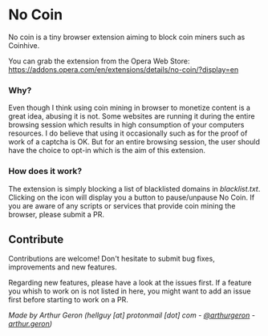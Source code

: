 # No Coin
No coin is a tiny browser extension aiming to block coin miners such as Coinhive.


You can grab the extension from the Opera Web Store: https://addons.opera.com/en/extensions/details/no-coin/?display=en

### Why?
Even though I think using coin mining in browser to monetize content is a great idea, abusing it is not. Some websites are running it during the entire browsing session which results in high consumption of your computers resources. I do believe that using it occasionally such as for the proof of work of a captcha is OK. But for an entire browsing session, the user should have the choice to opt-in which is the aim of this extension.

### How does it work?
The extension is simply blocking a list of blacklisted domains in *blacklist.txt*. Clicking on the icon will display you a button to pause/unpause No Coin. If you are aware of any scripts or services that provide coin mining the browser, please submit a PR.

## Contribute
Contributions are welcome! Don't hesitate to submit bug fixes, improvements and new features. 

Regarding new features, please have a look at the issues first. If a feature you whish to work on is not listed in here, you might want to add an issue first before starting to work on a PR.


*Made by Arthur Geron (hellguy [at] protonmail [dot] com - [@arthurgeron](https://www.twitter.com/arthurgeron) - [arthur.geron](https://arthurgeron.azurewebsites.net/))*
